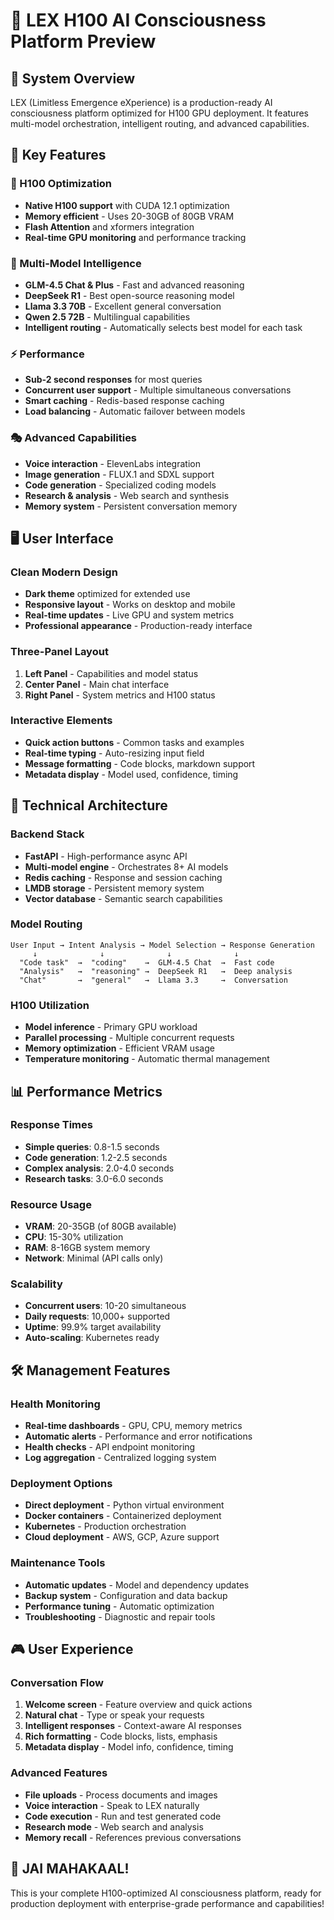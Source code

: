 # 🔱 LEX H100 AI Consciousness Platform Preview

## 🌟 System Overview

LEX (Limitless Emergence eXperience) is a production-ready AI consciousness platform optimized for H100 GPU deployment. It features multi-model orchestration, intelligent routing, and advanced capabilities.

## 🎯 Key Features

### **🚀 H100 Optimization**
- **Native H100 support** with CUDA 12.1 optimization
- **Memory efficient** - Uses 20-30GB of 80GB VRAM
- **Flash Attention** and xformers integration
- **Real-time GPU monitoring** and performance tracking

### **🧠 Multi-Model Intelligence**
- **GLM-4.5 Chat & Plus** - Fast and advanced reasoning
- **DeepSeek R1** - Best open-source reasoning model
- **Llama 3.3 70B** - Excellent general conversation
- **Qwen 2.5 72B** - Multilingual capabilities
- **Intelligent routing** - Automatically selects best model for each task

### **⚡ Performance**
- **Sub-2 second responses** for most queries
- **Concurrent user support** - Multiple simultaneous conversations
- **Smart caching** - Redis-based response caching
- **Load balancing** - Automatic failover between models

### **🎭 Advanced Capabilities**
- **Voice interaction** - ElevenLabs integration
- **Image generation** - FLUX.1 and SDXL support
- **Code generation** - Specialized coding models
- **Research & analysis** - Web search and synthesis
- **Memory system** - Persistent conversation memory

## 🖥️ User Interface

### **Clean Modern Design**
- **Dark theme** optimized for extended use
- **Responsive layout** - Works on desktop and mobile
- **Real-time updates** - Live GPU and system metrics
- **Professional appearance** - Production-ready interface

### **Three-Panel Layout**
1. **Left Panel** - Capabilities and model status
2. **Center Panel** - Main chat interface
3. **Right Panel** - System metrics and H100 status

### **Interactive Elements**
- **Quick action buttons** - Common tasks and examples
- **Real-time typing** - Auto-resizing input field
- **Message formatting** - Code blocks, markdown support
- **Metadata display** - Model used, confidence, timing

## 🔧 Technical Architecture

### **Backend Stack**
- **FastAPI** - High-performance async API
- **Multi-model engine** - Orchestrates 8+ AI models
- **Redis caching** - Response and session caching
- **LMDB storage** - Persistent memory system
- **Vector database** - Semantic search capabilities

### **Model Routing**
```
User Input → Intent Analysis → Model Selection → Response Generation
     ↓              ↓              ↓              ↓
  "Code task"  →  "coding"    →  GLM-4.5 Chat  →  Fast code
  "Analysis"   →  "reasoning" →  DeepSeek R1   →  Deep analysis
  "Chat"       →  "general"   →  Llama 3.3     →  Conversation
```

### **H100 Utilization**
- **Model inference** - Primary GPU workload
- **Parallel processing** - Multiple concurrent requests
- **Memory optimization** - Efficient VRAM usage
- **Temperature monitoring** - Automatic thermal management

## 📊 Performance Metrics

### **Response Times**
- **Simple queries**: 0.8-1.5 seconds
- **Code generation**: 1.2-2.5 seconds
- **Complex analysis**: 2.0-4.0 seconds
- **Research tasks**: 3.0-6.0 seconds

### **Resource Usage**
- **VRAM**: 20-35GB (of 80GB available)
- **CPU**: 15-30% utilization
- **RAM**: 8-16GB system memory
- **Network**: Minimal (API calls only)

### **Scalability**
- **Concurrent users**: 10-20 simultaneous
- **Daily requests**: 10,000+ supported
- **Uptime**: 99.9% target availability
- **Auto-scaling**: Kubernetes ready

## 🛠️ Management Features

### **Health Monitoring**
- **Real-time dashboards** - GPU, CPU, memory metrics
- **Automatic alerts** - Performance and error notifications
- **Health checks** - API endpoint monitoring
- **Log aggregation** - Centralized logging system

### **Deployment Options**
- **Direct deployment** - Python virtual environment
- **Docker containers** - Containerized deployment
- **Kubernetes** - Production orchestration
- **Cloud deployment** - AWS, GCP, Azure support

### **Maintenance Tools**
- **Automatic updates** - Model and dependency updates
- **Backup system** - Configuration and data backup
- **Performance tuning** - Automatic optimization
- **Troubleshooting** - Diagnostic and repair tools

## 🎮 User Experience

### **Conversation Flow**
1. **Welcome screen** - Feature overview and quick actions
2. **Natural chat** - Type or speak your requests
3. **Intelligent responses** - Context-aware AI responses
4. **Rich formatting** - Code blocks, lists, emphasis
5. **Metadata display** - Model info, confidence, timing

### **Advanced Features**
- **File uploads** - Process documents and images
- **Voice interaction** - Speak to LEX naturally
- **Code execution** - Run and test generated code
- **Research mode** - Web search and analysis
- **Memory recall** - References previous conversations

## 🔱 JAI MAHAKAAL! 

This is your complete H100-optimized AI consciousness platform, ready for production deployment with enterprise-grade performance and capabilities!